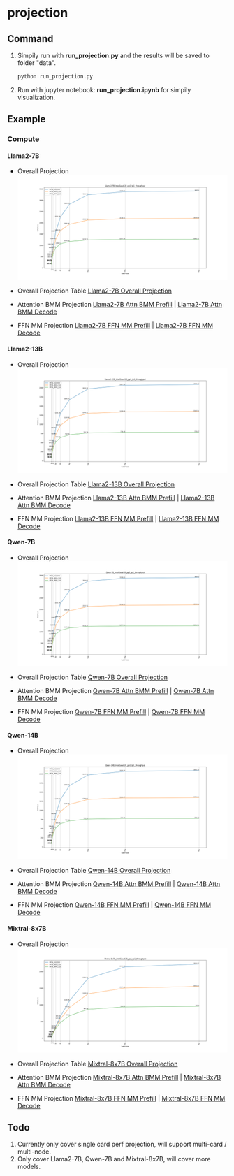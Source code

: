 # projection

## Command
1. Simpily run with **run_projection.py** and the results will be saved to folder "data".
    ```sh
    python run_projection.py
    ```
2. Run with jupyter notebook: **run_projection.ipynb** for simpily visualization.

## Example

### Compute
#### Llama2-7B
- Overall Projection
![Llama2-7B Overall Projection](./data/Llama2-7B/IntelGaudi2B_pp1_tp1_overall_projection.png)

- Overall Projection Table
[Llama2-7B Overall Projection](./data/Llama2-7B/IntelGaudi2B_overall_projection.csv)

- Attention BMM Projection
[Llama2-7B Attn BMM Prefill](./data/Llama2-7B/IntelGaudi2B_pp1_tp1_BF16_prefill_attn_qksv\(bmm\)_projection.csv) |
[Llama2-7B Attn BMM Decode](./data/Llama2-7B/IntelGaudi2B_pp1_tp1_BF16_decode_attn_qksv\(bmm\)_projection.csv)

- FFN MM Projection
[Llama2-7B FFN MM Prefill](./data/Llama2-7B/IntelGaudi2B_pp1_tp1_BF16_prefill_ffn_up\(mm\)_projection.csv) |
[Llama2-7B FFN MM Decode](./data/Llama2-7B/IntelGaudi2B_pp1_tp1_BF16_decode_ffn_up\(mm\)_projection.csv)

#### Llama2-13B
- Overall Projection
![Llama2-13B Overall Projection](./data/Llama2-13B/IntelGaudi2B_pp1_tp1_overall_projection.png)

- Overall Projection Table
[Llama2-13B Overall Projection](./data/Llama2-13B/IntelGaudi2B_overall_projection.csv)

- Attention BMM Projection
[Llama2-13B Attn BMM Prefill](./data/Llama2-13B/IntelGaudi2B_pp1_tp1_BF16_prefill_attn_qksv\(bmm\)_projection.csv) |
[Llama2-13B Attn BMM Decode](./data/Llama2-13B/IntelGaudi2B_pp1_tp1_BF16_decode_attn_qksv\(bmm\)_projection.csv)

- FFN MM Projection
[Llama2-13B FFN MM Prefill](./data/Llama2-13B/IntelGaudi2B_pp1_tp1_BF16_prefill_ffn_up\(mm\)_projection.csv) |
[Llama2-13B FFN MM Decode](./data/Llama2-13B/IntelGaudi2B_pp1_tp1_BF16_decode_ffn_up\(mm\)_projection.csv)

#### Qwen-7B
- Overall Projection
![Qwen-7B Overall Projection](./data/Qwen-7B/IntelGaudi2B_pp1_tp1_overall_projection.png)

- Overall Projection Table
[Qwen-7B Overall Projection](./data/Qwen-7B/IntelGaudi2B_overall_projection.csv)

- Attention BMM Projection
[Qwen-7B Attn BMM Prefill](./data/Qwen-7B/IntelGaudi2B_pp1_tp1_BF16_prefill_attn_qksv\(bmm\)_projection.csv) |
[Qwen-7B Attn BMM Decode](./data/Qwen-7B/IntelGaudi2B_pp1_tp1_BF16_decode_attn_qksv\(bmm\)_projection.csv)

- FFN MM Projection
[Qwen-7B FFN MM Prefill](./data/Qwen-7B/IntelGaudi2B_pp1_tp1_BF16_prefill_ffn_up\(mm\)_projection.csv) |
[Qwen-7B FFN MM Decode](./data/Qwen-7B/IntelGaudi2B_pp1_tp1_BF16_decode_ffn_up\(mm\)_projection.csv)

#### Qwen-14B
- Overall Projection
![Qwen-14B Overall Projection](./data/Qwen-14B/IntelGaudi2B_pp1_tp1_overall_projection.png)

- Overall Projection Table
[Qwen-14B Overall Projection](./data/Qwen-14B/IntelGaudi2B_overall_projection.csv)

- Attention BMM Projection
[Qwen-14B Attn BMM Prefill](./data/Qwen-14B/IntelGaudi2B_pp1_tp1_BF16_prefill_attn_qksv\(bmm\)_projection.csv) |
[Qwen-14B Attn BMM Decode](./data/Qwen-14B/IntelGaudi2B_pp1_tp1_BF16_decode_attn_qksv\(bmm\)_projection.csv)

- FFN MM Projection
[Qwen-14B FFN MM Prefill](./data/Qwen-14B/IntelGaudi2B_pp1_tp1_BF16_prefill_ffn_up\(mm\)_projection.csv) |
[Qwen-14B FFN MM Decode](./data/Qwen-14B/IntelGaudi2B_pp1_tp1_BF16_decode_ffn_up\(mm\)_projection.csv)

#### Mixtral-8x7B
- Overall Projection
![Mixtral-8x7B Overallc Projection](./data/Mixtral-8x7B/IntelGaudi2B_pp1_tp1_overall_projection.png)

- Overall Projection Table
[Mixtral-8x7B Overall Projection](./data/Mixtral-8x7B/IntelGaudi2B_overall_projection.csv)

- Attention BMM Projection
[Mixtral-8x7B Attn BMM Prefill](./data/Mixtral-8x7B/IntelGaudi2B_pp1_tp1_BF16_prefill_attn_qksv\(bmm\)_projection.csv) |
[Mixtral-8x7B Attn BMM Decode](./data/Mixtral-8x7B/IntelGaudi2B_pp1_tp1_BF16_decode_attn_qksv\(bmm\)_projection.csv)

- FFN MM Projection
[Mixtral-8x7B FFN MM Prefill](./data/Mixtral-8x7B/IntelGaudi2B_pp1_tp1_BF16_prefill_ffn_up\(mm\)_projection.csv) |
[Mixtral-8x7B FFN MM Decode](./data/Mixtral-8x7B/IntelGaudi2B_pp1_tp1_BF16_decode_ffn_up\(mm\)_projection.csv)


## Todo
1. Currently only cover single card perf projection, will support multi-card / multi-node.
2. Only cover Llama2-7B, Qwen-7B and Mixtral-8x7B, will cover more models.